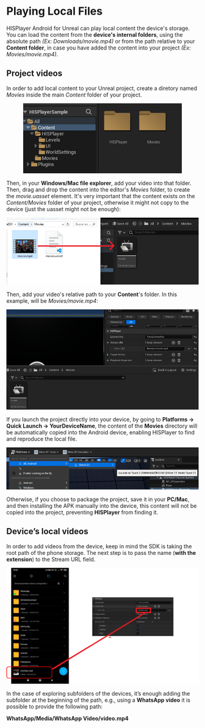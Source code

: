 # Playing Local Files

HISPlayer Android for Unreal can play local content the device's storage. You can load the content from the **device's internal folders**, using the absolute path *(Ex: Downloads/movie.mp4)* or from the path relative to your **Content folder**, in case you have added the content into your project *(Ex: Movies/movie.mp4)*.

## Project videos
In order to add local content to your Unreal project, create a diretory named *Movies* inside the main *Content* folder of your project.

<p align="center">
<img src="./images/movies.png">
</p>

Then, in your **Windows/Mac file explorer**, add your video into that folder. Then, drag and drop the content into the editor's *Movies* folder, to create the *movie.uasset* element. It's very important that the content exists on the *Content/Movies* folder of your project, otherwise it might not copy to the device (just the uasset might not be enough):  

<p align="center">
<img src="./images/moviesmp4.png">
</p>

Then, add your video's relative path to your **Content**'s folder. In this example, will be *Movies/movie.mp4*:

<p align="center">
<img src="./images/moviesfolder.png">
</p>

If you launch the project directly into your device, by going to **Platforms -> Quick Launch -> YourDeviceName**, the content of the **Movies** directory will be automatically copied into the Android device, enabling HISPlayer to find and reproduce the local file.

<p align="center">
<img src="./images/QuickLaunch.png">
</p>

Otherwise, if you choose to package the project, save it in your **PC/Mac**, and then installing the APK manually into the device, this content will not be copied into the project, preventing **HISPlayer** from finding it.

## Device’s local videos
In order to add videos from the device, keep in mind the SDK is taking the root path of the phone storage. The next step is to pass the name (**with the extension**) to the Stream URL field.

<p align="center">
<img src="./images/local-content.png">
</p>

In the case of exploring subfolders of the devices, it’s enough adding the subfolder at the beginning of the path, e.g., using a **WhatsApp video** it is possible to provide the following path: 

**WhatsApp/Media/WhatsApp Video/video.mp4**
&nbsp;
